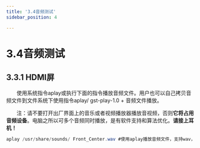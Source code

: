 ```yaml
---
title: '3.4音频测试'
sidebar_position: 4

---
```


# 3.4音频测试

## 3.3.1 HDMI屏

&emsp;&emsp;使用系统指令aplay或执行下面的指令播放音频文件。用户也可以自己拷贝音频文件到文件系统下使用指令aplay/ gst-play-1.0 + 音频文件播放。

&emsp;&emsp;注：请不要打开出厂界面上的音乐或者视频播放器播放音视频，否则**它将占用音频设备**。电脑之所以可多个音频同时播放，是有软件支持和算法优化。**请接上耳机！**

```c#
aplay /usr/share/sounds/ Front_Center.wav #使用aplay播放音频文件，支持wav，不支持mp3
```






